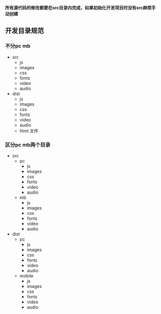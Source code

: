 **所有源代码的修改都要在src目录内完成，如果初始化开发项目时没有src麻烦手动创建**


## 开发目录规范
### 不分pc mb
- src
  - js
  - images
  - css
  - fonts
  - video
  - audio
- dist 
  - js
  - images
  - css
  - fonts
  - video
  - audio
  - html 文件

### 区分pc mb两个目录
- src
  - pc
    - js
    - images
    - css
    - fonts
    - video
    - audio
  - mb
    - js
    - images
    - css
    - fonts
    - video
    - audio
- dist 
  - pc
    - js
    - images
    - css
    - fonts
    - video
    - audio
  - mobile
    - js
    - images
    - css
    - fonts
    - video
    - audio
